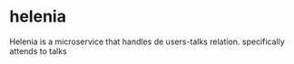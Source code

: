 # helenia
Helenia is a microservice that handles de users-talks relation. specifically attends to talks
